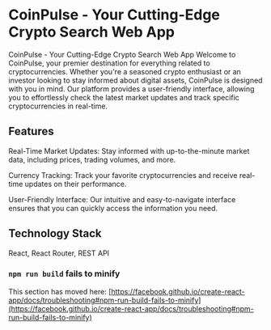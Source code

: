 # CoinPulse - Your Cutting-Edge Crypto Search Web App

CoinPulse - Your Cutting-Edge Crypto Search Web App
Welcome to CoinPulse, your premier destination for everything related to cryptocurrencies. Whether you're a seasoned crypto enthusiast or an investor looking to stay informed about digital assets, CoinPulse is designed with you in mind. Our platform provides a user-friendly interface, allowing you to effortlessly check the latest market updates and track specific cryptocurrencies in real-time.

## Features

Real-Time Market Updates: Stay informed with up-to-the-minute market data, including prices, trading volumes, and more.

Currency Tracking: Track your favorite cryptocurrencies and receive real-time updates on their performance.

User-Friendly Interface: Our intuitive and easy-to-navigate interface ensures that you can quickly access the information you need.

## Technology Stack

React, React Router, REST API


### `npm run build` fails to minify

This section has moved here: [https://facebook.github.io/create-react-app/docs/troubleshooting#npm-run-build-fails-to-minify](https://facebook.github.io/create-react-app/docs/troubleshooting#npm-run-build-fails-to-minify)
